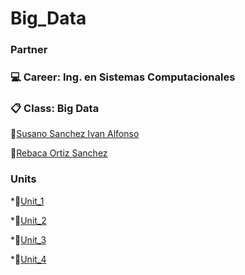 # Big_Data
### Partner
###   :computer: Career: Ing. en Sistemas Computacionales
###  :clipboard: Class: Big Data

:man:[Susano Sanchez Ivan Alfonso](https://github.com/IvanSusano)

:woman:[Rebaca Ortiz Sanchez](https://github.com/RebecaOrtiz)

### Units
 *:file_folder:[Unit_1](https://github.com/IvanSusano/Big-Data/tree/development/Unidad_1)

 *:file_folder:[Unit_2](https://github.com/IvanSusano/Big-Data/tree/development/Unidad_2)

 *:file_folder:[Unit_3](https://github.com/IvanSusano/Big-Data/tree/development/Unidad_3)

 *:file_folder:[Unit_4](https://github.com/IvanSusano/Big-Data/tree/development/Unidad_4)
